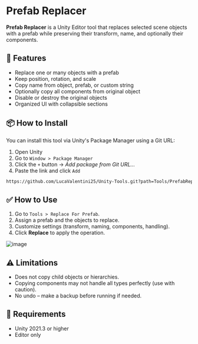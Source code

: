 # Prefab Replacer

**Prefab Replacer** is a Unity Editor tool that replaces selected scene objects with a prefab while preserving their transform, name, and optionally their components.

## 🔧 Features

- Replace one or many objects with a prefab
- Keep position, rotation, and scale
- Copy name from object, prefab, or custom string
- Optionally copy all components from original object
- Disable or destroy the original objects
- Organized UI with collapsible sections

## 📦 How to Install
You can install this tool via Unity's Package Manager using a Git URL:
1. Open Unity
2. Go to `Window > Package Manager`
3. Click the `+` button → *Add package from Git URL...*
4. Paste the link and click `Add`
```bash
https://github.com/LucaValentini25/Unity-Tools.git?path=Tools/PrefabReplacer
```

## ✅ How to Use

1. Go to `Tools > Replace For Prefab`.
2. Assign a prefab and the objects to replace.
3. Customize settings (transform, naming, components, handling).
4. Click **Replace** to apply the operation.

![image](https://github.com/user-attachments/assets/dae2d50a-4966-4ff1-8d94-85f683f8d412)

## ⚠️ Limitations

- Does not copy child objects or hierarchies.
- Copying components may not handle all types perfectly (use with caution).
- No undo – make a backup before running if needed.

## 🧾 Requirements

- Unity 2021.3 or higher
- Editor only


